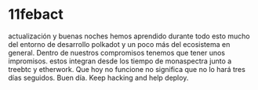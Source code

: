 # 11febact
actualización y buenas noches
hemos aprendido durante todo esto mucho del entorno de desarrollo polkadot
y un poco más del ecosistema en general.
Dentro de nuestros compromisos tenemos que tener unos impromisos.
estos integran desde los tiempo de monaspectra junto a treebtc y etherwork.
Que hoy no funcione no significa que no lo hará tres días seguidos.
Buen día.
Keep hacking and help deploy.

